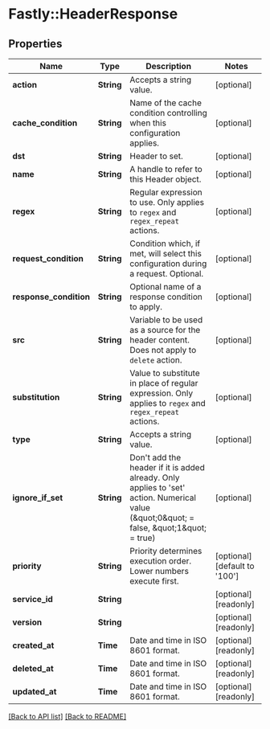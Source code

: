# Fastly::HeaderResponse

## Properties

| Name | Type | Description | Notes |
| ---- | ---- | ----------- | ----- |
| **action** | **String** | Accepts a string value. | [optional] |
| **cache_condition** | **String** | Name of the cache condition controlling when this configuration applies. | [optional] |
| **dst** | **String** | Header to set. | [optional] |
| **name** | **String** | A handle to refer to this Header object. | [optional] |
| **regex** | **String** | Regular expression to use. Only applies to `regex` and `regex_repeat` actions. | [optional] |
| **request_condition** | **String** | Condition which, if met, will select this configuration during a request. Optional. | [optional] |
| **response_condition** | **String** | Optional name of a response condition to apply. | [optional] |
| **src** | **String** | Variable to be used as a source for the header content. Does not apply to `delete` action. | [optional] |
| **substitution** | **String** | Value to substitute in place of regular expression. Only applies to `regex` and `regex_repeat` actions. | [optional] |
| **type** | **String** | Accepts a string value. | [optional] |
| **ignore_if_set** | **String** | Don&#39;t add the header if it is added already. Only applies to &#39;set&#39; action. Numerical value (\&quot;0\&quot; &#x3D; false, \&quot;1\&quot; &#x3D; true) | [optional] |
| **priority** | **String** | Priority determines execution order. Lower numbers execute first. | [optional][default to &#39;100&#39;] |
| **service_id** | **String** |  | [optional][readonly] |
| **version** | **String** |  | [optional][readonly] |
| **created_at** | **Time** | Date and time in ISO 8601 format. | [optional][readonly] |
| **deleted_at** | **Time** | Date and time in ISO 8601 format. | [optional][readonly] |
| **updated_at** | **Time** | Date and time in ISO 8601 format. | [optional][readonly] |

[[Back to API list]](../../README.md#endpoints) [[Back to README]](../../README.md)

